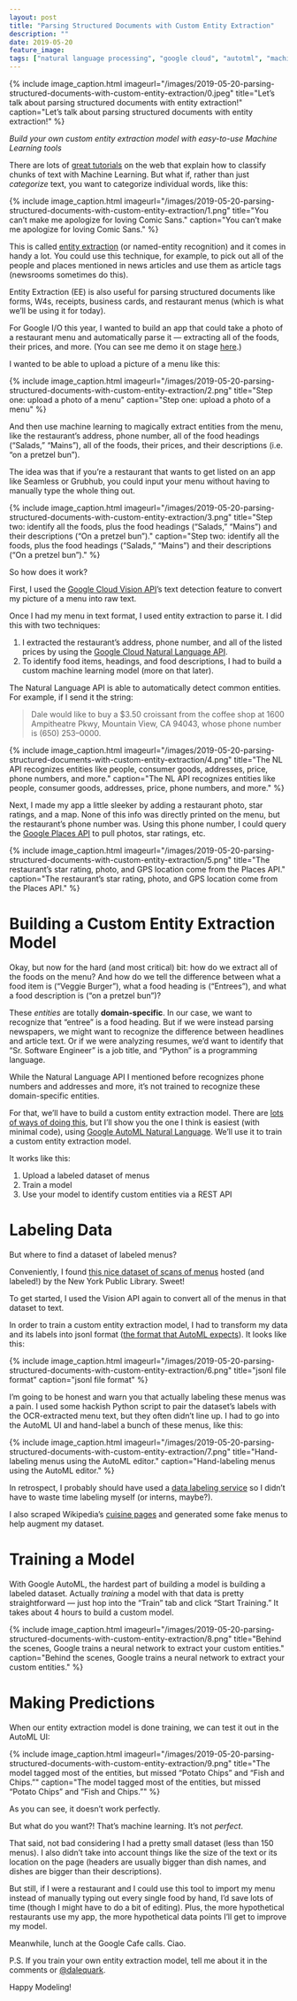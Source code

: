```yaml
---
layout: post
title: "Parsing Structured Documents with Custom Entity Extraction"
description: ""
date: 2019-05-20
feature_image: 
tags: ["natural language processing", "google cloud", "autotml", "machine learning"]
---
```

    
    
{% include image_caption.html imageurl="/images/2019-05-20-parsing-structured-documents-with-custom-entity-extraction/0.jpeg" title="Let’s talk about parsing structured documents with entity extraction!" caption="Let’s talk about parsing structured documents with entity extraction!" %}

_Build your own custom entity extraction model with easy-to-use Machine Learning tools_

<!--more-->

There are lots of [great tutorials](https://medium.com/@srobtweets/classifying-congressional-bills-with-machine-learning-d6d769d818fd) on the web that explain how to classify chunks of text with Machine Learning. But what if, rather than just _categorize_ text, you want to categorize individual words, like this:

{% include image_caption.html imageurl="/images/2019-05-20-parsing-structured-documents-with-custom-entity-extraction/1.png" title="You can’t make me apologize for loving Comic Sans." caption="You can’t make me apologize for loving Comic Sans." %}


This is called [entity extraction](https://en.wikipedia.org/wiki/Named-entity_recognition) (or named-entity recognition) and it comes in handy a lot. You could use this technique, for example, to pick out all of the people and places mentioned in news articles and use them as article tags (newsrooms sometimes do this).

Entity Extraction (EE) is also useful for parsing structured documents like forms, W4s, receipts, business cards, and restaurant menus (which is what we’ll be using it for today).

For Google I/O this year, I wanted to build an app that could take a photo of a restaurant menu and automatically parse it — extracting all of the foods, their prices, and more. (You can see me demo it on stage [here](https://www.youtube.com/watch?v=OxJ-zBjVhIM&t=726s).)

I wanted to be able to upload a picture of a menu like this:

{% include image_caption.html imageurl="/images/2019-05-20-parsing-structured-documents-with-custom-entity-extraction/2.png" title="Step one: upload a photo of a menu" caption="Step one: upload a photo of a menu" %}



And then use machine learning to magically extract entities from the menu, like the restaurant’s address, phone number, all of the food headings (“Salads,” “Mains”), all of the foods, their prices, and their descriptions (i.e. “on a pretzel bun”).

The idea was that if you’re a restaurant that wants to get listed on an app like Seamless or Grubhub, you could input your menu without having to manually type the whole thing out.

{% include image_caption.html imageurl="/images/2019-05-20-parsing-structured-documents-with-custom-entity-extraction/3.png" title="Step two: identify all the foods, plus the food headings (“Salads,” “Mains”) and their descriptions (“On a pretzel bun”)." caption="Step two: identify all the foods, plus the food headings (“Salads,” “Mains”) and their descriptions (“On a pretzel bun”)." %}



So how does it work?

First, I used the [Google Cloud Vision API](https://cloud.google.com/vision/#benefits)’s text detection feature to convert my picture of a menu into raw text.

Once I had my menu in text format, I used entity extraction to parse it. I did this with two techniques:

1.  I extracted the restaurant’s address, phone number, and all of the listed prices by using the [Google Cloud Natural Language API](https://cloud.google.com/natural-language/).
2.  To identify food items, headings, and food descriptions, I had to build a custom machine learning model (more on that later).

The Natural Language API is able to automatically detect common entities. For example, if I send it the string:

> Dale would like to buy a $3.50 croissant from the coffee shop at 1600 Ampitheatre Pkwy, Mountain View, CA 94043, whose phone number is (650) 253–0000.

{% include image_caption.html imageurl="/images/2019-05-20-parsing-structured-documents-with-custom-entity-extraction/4.png" title="The NL API recognizes entities like people, consumer goods, addresses, price, phone numbers, and more." caption="The NL API recognizes entities like people, consumer goods, addresses, price, phone numbers, and more." %}



Next, I made my app a little sleeker by adding a restaurant photo, star ratings, and a map. None of this info was directly printed on the menu, but the restaurant’s phone number was. Using this phone number, I could query the [Google Places API](https://developers.google.com/places/web-service/search) to pull photos, star ratings, etc.

{% include image_caption.html imageurl="/images/2019-05-20-parsing-structured-documents-with-custom-entity-extraction/5.png" title="The restaurant’s star rating, photo, and GPS location come from the Places API." caption="The restaurant’s star rating, photo, and GPS location come from the Places API." %}



Building a Custom Entity Extraction Model
=========================================

Okay, but now for the hard (and most critical) bit: how do we extract all of the foods on the menu? And how do we tell the difference between what a food item is (“Veggie Burger”), what a food heading is (“Entrees”), and what a food description is (“on a pretzel bun”)?

These _entities_ are totally **domain-specific**. In our case, we want to recognize that “entree” is a food heading. But if we were instead parsing newspapers, we might want to recognize the difference between headlines and article text. Or if we were analyzing resumes, we’d want to identify that “Sr. Software Engineer” is a job title, and “Python” is a programming language.

While the Natural Language API I mentioned before recognizes phone numbers and addresses and more, it’s not trained to recognize these domain-specific entities.

For that, we’ll have to build a custom entity extraction model. There are [lots of ways of doing this](https://medium.com/discovering-the-essential-tools-for-named-entities-recognition-8176c94d9747), but I’ll show you the one I think is easiest (with minimal code), using [Google AutoML Natural Language](https://cloud.google.com/natural-language/automl/entity-analysis/docs/). We’ll use it to train a custom entity extraction model.

It works like this:

1.  Upload a labeled dataset of menus
2.  Train a model
3.  Use your model to identify custom entities via a REST API

Labeling Data
=============

But where to find a dataset of labeled menus?

Conveniently, I found [this nice dataset of scans of menus](http://menus.nypl.org/) hosted (and labeled!) by the New York Public Library. Sweet!

To get started, I used the Vision API again to convert all of the menus in that dataset to text.

In order to train a custom entity extraction model, I had to transform my data and its labels into jsonl format ([the format that AutoML expects](https://cloud.google.com/natural-language/automl/entity-analysis/docs/prepare)). It looks like this:

{% include image_caption.html imageurl="/images/2019-05-20-parsing-structured-documents-with-custom-entity-extraction/6.png" title="jsonl file format" caption="jsonl file format" %}



I’m going to be honest and warn you that actually labeling these menus was a pain. I used some hackish Python script to pair the dataset’s labels with the OCR-extracted menu text, but they often didn’t line up. I had to go into the AutoML UI and hand-label a bunch of these menus, like this:

{% include image_caption.html imageurl="/images/2019-05-20-parsing-structured-documents-with-custom-entity-extraction/7.png" title="Hand-labeling menus using the AutoML editor." caption="Hand-labeling menus using the AutoML editor." %}



In retrospect, I probably should have used a [data labeling service](https://cloud.google.com/vision/automl/docs/human-labeling) so I didn’t have to waste time labeling myself (or interns, maybe?).

I also scraped Wikipedia’s [cuisine pages](https://en.wikipedia.org/wiki/List_of_Italian_dishes) and generated some fake menus to help augment my dataset.

Training a Model
================

With Google AutoML, the hardest part of building a model is building a labeled dataset. Actually _training_ a model with that data is pretty straightforward — just hop into the “Train” tab and click “Start Training.” It takes about 4 hours to build a custom model.

{% include image_caption.html imageurl="/images/2019-05-20-parsing-structured-documents-with-custom-entity-extraction/8.png" title="Behind the scenes, Google trains a neural network to extract your custom entities." caption="Behind the scenes, Google trains a neural network to extract your custom entities." %}



Making Predictions
==================

When our entity extraction model is done training, we can test it out in the AutoML UI:

{% include image_caption.html imageurl="/images/2019-05-20-parsing-structured-documents-with-custom-entity-extraction/9.png" title="The model tagged most of the entities, but missed “Potato Chips” and “Fish and Chips.”" caption="The model tagged most of the entities, but missed “Potato Chips” and “Fish and Chips.”" %}



As you can see, it doesn’t work perfectly.

But what do you want?! That’s machine learning. It’s not _perfect_.

That said, not bad considering I had a pretty small dataset (less than 150 menus). I also didn’t take into account things like the size of the text or its location on the page (headers are usually bigger than dish names, and dishes are bigger than their descriptions).

But still, if I were a restaurant and I could use this tool to import my menu instead of manually typing out every single food by hand, I’d save lots of time (though I might have to do a bit of editing). Plus, the more hypothetical restaurants use my app, the more hypothetical data points I’ll get to improve my model.

Meanwhile, lunch at the Google Cafe calls. Ciao.

P.S. If you train your own entity extraction model, tell me about it in the comments or [@dalequark](https://twitter.com/dalequark).

Happy Modeling!
